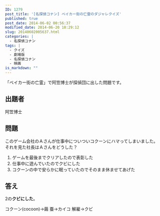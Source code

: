 ```yaml
---
ID: 1279
post_title: '[名探偵コナン] ベイカー街の亡霊のダジャレクイズ'
published: true
post_date: 2014-06-02 00:56:37
modified_date: 2014-06-20 10:29:12
slug: 20140602005637.html
categories: |
  - 名探偵コナン
tags: |
  - クイズ
  - 劇場版
  - 名探偵コナン
  - 映画
is_markdown: ""
---
```

「ベイカー街の亡霊」で阿笠博士が探偵団に出した問題です。
<!--more-->
<h2>出題者</h2>
阿笠博士

<h2>問題</h2>
このゲーム会社のＡさんが仕事中についついコクーンにハマってしまいました。
それを見た社長はＡさんをどうした？
<ol>
  <li>ゲームを最後までクリアしたので表彰した</li>
  <li>仕事中に遊んでいたのでクビにした</li>
  <li>コクーンの中で安らかに眠っていたのでそのまま休ませてあげた</li>
</ol>

<h2>答え</h2>
2の<strong>クビにした</strong>。

コクーン(cocoon)→繭
蚕→カイコ
解雇→クビ